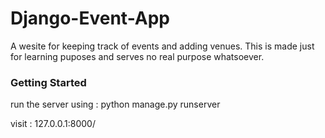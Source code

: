 # Django-Event-App

A wesite for keeping track of events and adding venues. This is made just for learning puposes and serves no real purpose whatsoever.

### Getting Started

run the server using : python manage.py runserver

visit : 127.0.0.1:8000/

